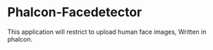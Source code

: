 Phalcon-Facedetector
====================

This application will restrict to upload human face images, Written in phalcon.
